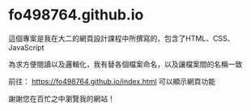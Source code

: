 # fo498764.github.io

這個專案是我在大二的網頁設計課程中所撰寫的，包含了HTML、CSS、JavaScript

為求方便閱讀以及邏輯化，我有替各個檔案命名，以及讓檔案間的名稱一致

前往： https://fo498764.github.io/index.html 可以顯示網頁功能

謝謝您在百忙之中瀏覽我的網站！
